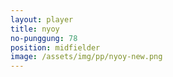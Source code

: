 ```yaml
---
layout: player
title: nyoy
no-punggung: 78
position: midfielder
image: /assets/img/pp/nyoy-new.png
---
```

